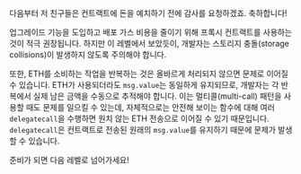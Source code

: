 다음부터 저 친구들은 컨트랙트에 돈을 예치하기 전에 감사를 요청하겠죠. 축하합니다!

업그레이드 기능을 도입하고 배포 가스 비용을 줄이기 위해 프록시 컨트랙트를 사용하는 것이 적극 권장됩니다. 하지만 이 레벨에서 보았듯이, 개발자는 스토리지 충돌(storage collisions)이 발생하지 않도록 주의해야 합니다.

또한, ETH를 소비하는 작업을 반복하는 것은 올바르게 처리되지 않으면 문제로 이어질 수 있습니다. ETH가 사용되더라도 `msg.value`는 동일하게 유지되므로, 개발자는 각 반복에서 실제 남은 금액을 수동으로 추적해야 합니다. 이는 멀티콜(multi-call) 패턴을 사용할 때도 문제를 일으킬 수 있는데, 자체적으로는 안전해 보이는 함수에 대해 여러 `delegatecall`을 수행하면 원치 않는 ETH 전송으로 이어질 수 있기 때문입니다. `delegatecall`은 컨트랙트로 전송된 원래의 `msg.value`를 유지하기 때문에 문제가 발생할 수 있습니다.

준비가 되면 다음 레벨로 넘어가세요!
